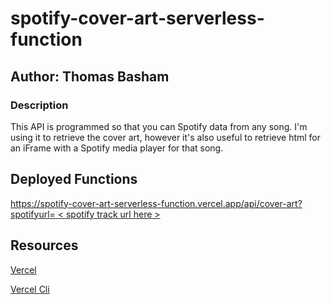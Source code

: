 # spotify-cover-art-serverless-function

## **Author:** Thomas Basham

### Description

This API is programmed so that you can Spotify data from any song. 
I'm using it to retrieve the cover art, however it's also useful to
retrieve html for an iFrame with a Spotify media player for that song. 

## Deployed Functions

[https://spotify-cover-art-serverless-function.vercel.app/api/cover-art?spotifyurl= < spotify track url here > ](https://spotify-cover-art-serverless-function.vercel.app/api/cover-art?spotifyurl=http://open.spotify.com/track/0UJTi2a46HRnFD8wGFYjil?si=db7b62083e8c4253)

## Resources
[Vercel](https://vercel.com/docs/concepts/functions/serverless-functions/supported-languages#python)

[Vercel Cli](https://vercel.com/docs/concepts/deployments/overview#vercel-cli)
